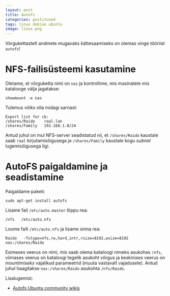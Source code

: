 ```yaml
---
layout: post
title: Autofs
categories: postitused
tags: linux debian ubuntu
image: linux.png
---
```

Võrgukettastelt andmete mugavaks kättesaamiseks on olemas vinge tööriist `autofs`!


# NFS-failisüsteemi kasutamine

Oletame, et võrguketta nimi on `nas` ja kontrollime, mis masinatele mis katalooge välja jagatakse:

    showmount -e nas

Tulemus võiks olla midagi sarnast:

    Export list for cb:
    /shares/Raido    raal.lan
    /shares/Family   192.168.1.0/24

Antud juhul on mul NFS-server seadistatud nii, et `/shares/Raido` kaustale saab `raal` kirjutamisõigusega ja `/shares/Family` kaustale kogu *subnet* lugemisõigusega ligi.


# AutoFS paigaldamine ja seadistamine

Paigaldame paketi:

    sudo apt-get install autofs

Lisame fail `/etc/auto.master` lõppu rea:

    /nfs   /etc/auto.nfs

Loome faili `/etc/auto.nfs` ja lisame sinna rea:

    Raido   -fstype=nfs,rw,hard,intr,rsize=8192,wsize=8192   nas:/shares/Raido

Esimeses veerus on nimi, mis saab olema kataloogi nimeks asukohas `/nfs`, viimases veerus on kataloogi tegelik asukoht võrgus ja keskmises veerus on *mountimiseks* vajalikud parameetrid (muuta vastavalt vajadusele). Antud juhul haagitakse `nas:/shares/Raido` asukohta `/nfs/Raido`.

Lisalugemist:

* [Autofs Ubuntu community wikis](https://help.ubuntu.com/community/Autofs)
